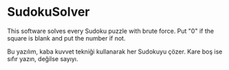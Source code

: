 # SudokuSolver
This software solves every Sudoku puzzle with brute force. Put "0" if the square is blank and put the number if not.

Bu yazılım, kaba kuvvet tekniği kullanarak her Sudokuyu çözer. Kare boş ise sıfır yazın, değilse sayıyı.
